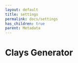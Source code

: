 ```yaml
---
layout: default
title: settings
permalink: docs/settings
has_children: true
parent: Metadata
---
```



# Clays Generator

